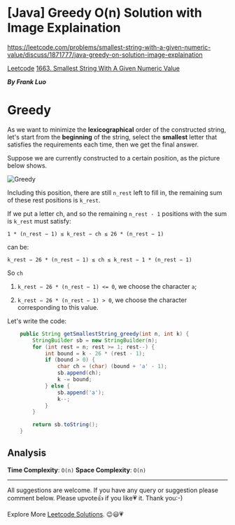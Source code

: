 # [Java] Greedy O(n) Solution with Image Explaination

https://leetcode.com/problems/smallest-string-with-a-given-numeric-value/discuss/1871777/java-greedy-on-solution-image-explaination

[Leetcode](https://leetcode.com/) [1663. Smallest String With A Given Numeric Value](https://leetcode.com/problems/smallest-string-with-a-given-numeric-value/)

***By Frank Luo***

# Greedy

As we want to minimize the **lexicographical** order of the constructed string, let's start from the **beginning** of the string, select the **smallest** letter that satisfies the requirements each time,  then we get the final answer.

Suppose we are currently constructed to a certain position, as the picture below shows.

![Greedy](https://assets.leetcode.com/users/images/95d7fbe8-01ec-4594-a79a-d773da5b1bcc_1647914018.2457857.png)

Including this position, there are still `n_rest` left to fill in, the remaining sum of these rest positions is `k_rest`.
 
If we put a letter ch, and so the remaining `n_rest - 1` positions with the sum is `k_rest` must satisfy:

`1 * (n_rest − 1) ≤ k_rest − ch ≤ 26 * (n_rest − 1)`

can be:

`k_rest − 26 * (n_rest − 1) ≤ ch ≤ k_rest − 1 * (n_rest − 1)`

So `ch` 

1. `k_rest − 26 * (n_rest − 1) <= 0`, we choose the character `a`;

2. `k_rest − 26 * (n_rest − 1) > 0`, we choose the character corresponding to this value.
 
Let's write the code:
 
```java
    public String getSmallestString_greedy(int n, int k) {
        StringBuilder sb = new StringBuilder(n);
        for (int rest = n; rest >= 1; rest--) {
            int bound = k - 26 * (rest - 1);
            if (bound > 0) {
                char ch = (char) (bound + 'a' - 1);
                sb.append(ch);
                k -= bound;
            } else {
                sb.append('a');
                k--;
            }
        }

        return sb.toString();
    }
```
 
## Analysis

**Time Complexity**: `O(n)`
**Space Complexity**: `O(n)`

--------------------------

All suggestions are welcome. 
If you have any query or suggestion please comment below.
Please upvote👍 if you like💗 it. Thank you:-)

Explore More [Leetcode Solutions](https://leetcode.com/discuss/general-discussion/1868912/My-Leetcode-Solutions-All-In-One). 😉😃💗

